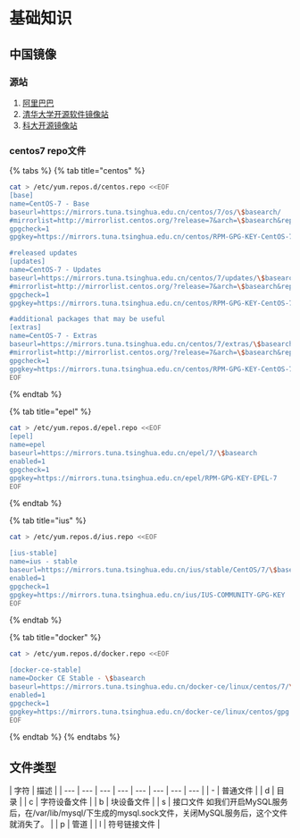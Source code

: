 # 基础知识

## 中国镜像

### 源站

1. [阿里巴巴](https://opsx.alibaba.com/mirror)
2. [清华大学开源软件镜像站](https://mirrors.tuna.tsinghua.edu.cn/)
3. [科大开源镜像站](http://mirrors.ustc.edu.cn/)

### centos7 repo文件

{% tabs %}
{% tab title="centos" %}
```bash
cat > /etc/yum.repos.d/centos.repo <<EOF
[base]
name=CentOS-7 - Base
baseurl=https://mirrors.tuna.tsinghua.edu.cn/centos/7/os/\$basearch/
#mirrorlist=http://mirrorlist.centos.org/?release=7&arch=\$basearch&repo=os
gpgcheck=1
gpgkey=https://mirrors.tuna.tsinghua.edu.cn/centos/RPM-GPG-KEY-CentOS-7

#released updates
[updates]
name=CentOS-7 - Updates
baseurl=https://mirrors.tuna.tsinghua.edu.cn/centos/7/updates/\$basearch/
#mirrorlist=http://mirrorlist.centos.org/?release=7&arch=\$basearch&repo=updates
gpgcheck=1
gpgkey=https://mirrors.tuna.tsinghua.edu.cn/centos/RPM-GPG-KEY-CentOS-7

#additional packages that may be useful
[extras]
name=CentOS-7 - Extras
baseurl=https://mirrors.tuna.tsinghua.edu.cn/centos/7/extras/\$basearch/
#mirrorlist=http://mirrorlist.centos.org/?release=7&arch=\$basearch&repo=extras
gpgcheck=1
gpgkey=https://mirrors.tuna.tsinghua.edu.cn/centos/RPM-GPG-KEY-CentOS-7
EOF
```
{% endtab %}

{% tab title="epel" %}
```bash
cat > /etc/yum.repos.d/epel.repo <<EOF
[epel]
name=epel
baseurl=https://mirrors.tuna.tsinghua.edu.cn/epel/7/\$basearch
enabled=1
gpgcheck=1
gpgkey=https://mirrors.tuna.tsinghua.edu.cn/epel/RPM-GPG-KEY-EPEL-7
EOF
```
{% endtab %}

{% tab title="ius" %}
```bash
cat > /etc/yum.repos.d/ius.repo <<EOF

[ius-stable]
name=ius - stable
baseurl=https://mirrors.tuna.tsinghua.edu.cn/ius/stable/CentOS/7/\$basearch
enabled=1
gpgcheck=1
gpgkey=https://mirrors.tuna.tsinghua.edu.cn/ius/IUS-COMMUNITY-GPG-KEY
EOF
```
{% endtab %}

{% tab title="docker" %}
```bash
cat > /etc/yum.repos.d/docker.repo <<EOF

[docker-ce-stable]
name=Docker CE Stable - \$basearch
baseurl=https://mirrors.tuna.tsinghua.edu.cn/docker-ce/linux/centos/7/\$basearch/stable
enabled=1
gpgcheck=1
gpgkey=https://mirrors.tuna.tsinghua.edu.cn/docker-ce/linux/centos/gpg
EOF
```
{% endtab %}
{% endtabs %}

## 文件类型

| 字符 | 描述 |
| --- | --- | --- | --- | --- | --- | --- | --- |
| - | 普通文件 |
| d | 目录 |
| c | 字符设备文件 |
| b | 块设备文件 |
| s | 接口文件 如我们开启MySQL服务后，在/var/lib/mysql/下生成的mysql.sock文件，关闭MySQL服务后，这个文件就消失了。 |
| p | 管道 |
| l | 符号链接文件 |




